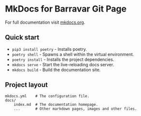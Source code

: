 # MkDocs for Barravar Git Page

For full documentation visit [mkdocs.org](https://www.mkdocs.org).

## Quick start

* `pip3 install poetry` - Installs poetry.
* `poetry shell` - Spawns a shell within the virtual environment.
* `poetry install` - Installs the project dependencies.
* `mkdocs serve` - Start the live-reloading docs server.
* `mkdocs build` - Build the documentation site.

## Project layout

    mkdocs.yml    # The configuration file.
    docs/
        index.md  # The documentation homepage.
        ...       # Other markdown pages, images and other files.
